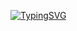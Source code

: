<img src="https://i.imgur.com/dBaSKWF.gif" height="0" width="100%">

<a href="https://git.io/typing-svg"><img src="https://readme-typing-svg.demolab.com/?font=Black+Ops+One&size=50&pause=1000&color=1BAFBAFF&center=true&width=810&height=100&lines=+ROX%E4%BA%97%E0%B9%9BLEGEND;IS+THE+UPDATE+VERSION;OF+ROX%E4%BA%97%E0%B9%9BLEGEND;BEST+MULTI+DEVICE+BOT;CREATED+BY+WASEEMxLEGEND" alt="TypingSVG" /></a></p>

<img src="https://i.imgur.com/dBaSKWF.gif" height="0" width="100%">

